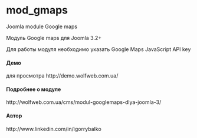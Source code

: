 # mod_gmaps
Joomla module Google maps
<p>Модуль Google maps для Joomla 3.2+</p>
Для работы модуля необходимо указать Google Maps JavaScript API key
<h4>Демо</h4>
для просмотра http://demo.wolfweb.com.ua/
<h4>Подробнее о модуле</h4>
http://wolfweb.com.ua/cms/modul-googlemaps-dlya-joomla-3/
<h4>Автор</h4>
http://www.linkedin.com/in/igorrybalko
